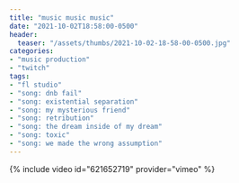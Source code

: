 ```yaml
---
title: "music music music"
date: "2021-10-02T18:58:00-0500"
header:
  teaser: "/assets/thumbs/2021-10-02-18-58-00-0500.jpg"
categories:
- "music production"
- "twitch"
tags:
- "fl studio"
- "song: dnb fail"
- "song: existential separation"
- "song: my mysterious friend"
- "song: retribution"
- "song: the dream inside of my dream"
- "song: toxic"
- "song: we made the wrong assumption"
---
```

{% include video id="621652719" provider="vimeo" %}
